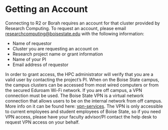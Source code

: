 # Getting an Account
Connecting to R2 or Borah requires an account for that cluster provided by Research Computing. 
To request an account, please email researchcomputing@boisestate.edu with the following information: 

  - Name of requestor                          
  - Cluster you are requesting an account on   
  - Research project name or grant information
  - Name of your PI                            
  - Email address of requestor                 
    
In order to grant access, the HPC administrator will verify that you are a valid user by contacting the project’s PI.
When on the Boise State campus, the campus clusters can be accessed from most wired computers or from the secured Eduroam Wi-Fi network.
If you are off campus, a VPN connection must be used. 
The Boise State VPN is a virtual network connection that allows users to be on the internal network from off campus. 
More info on it can be found here: [vpn-services](https://www.boisestate.edu/oit-network/vpn-services/). 
The VPN is only accessible to current employees and student employees of Boise State, so if you need VPN access, please have your faculty advisor/PI contact the help desk to request VPN access on your behalf.

